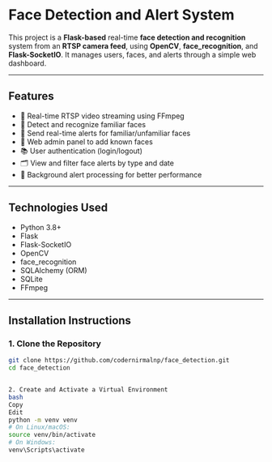 # Face Detection and Alert System

This project is a **Flask-based** real-time **face detection and recognition** system from an **RTSP camera feed**, using **OpenCV**, **face_recognition**, and **Flask-SocketIO**. It manages users, faces, and alerts through a simple web dashboard.

---

## Features
- 📸 Real-time RTSP video streaming using FFmpeg
- 🧠 Detect and recognize familiar faces
- 🔔 Send real-time alerts for familiar/unfamiliar faces
- 🧩 Web admin panel to add known faces
- 📚 User authentication (login/logout)
- 🗂️ View and filter face alerts by type and date
- 🧵 Background alert processing for better performance

---

## Technologies Used
- Python 3.8+
- Flask
- Flask-SocketIO
- OpenCV
- face_recognition
- SQLAlchemy (ORM)
- SQLite
- FFmpeg

---

## Installation Instructions

### 1. Clone the Repository

```bash
git clone https://github.com/codernirmalnp/face_detection.git
cd face_detection


2. Create and Activate a Virtual Environment
bash
Copy
Edit
python -m venv venv
# On Linux/macOS:
source venv/bin/activate
# On Windows:
venv\Scripts\activate
